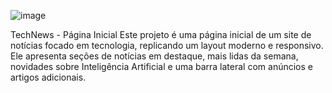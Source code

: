 ![image](https://github.com/user-attachments/assets/e1cf2777-c40f-4431-94af-21335aa4ea3e)


TechNews - Página Inicial
Este projeto é uma página inicial de um site de notícias focado em tecnologia, replicando um layout moderno e responsivo. Ele apresenta seções de notícias em destaque, mais lidas da semana, novidades sobre Inteligência Artificial e uma barra lateral com anúncios e artigos adicionais.

